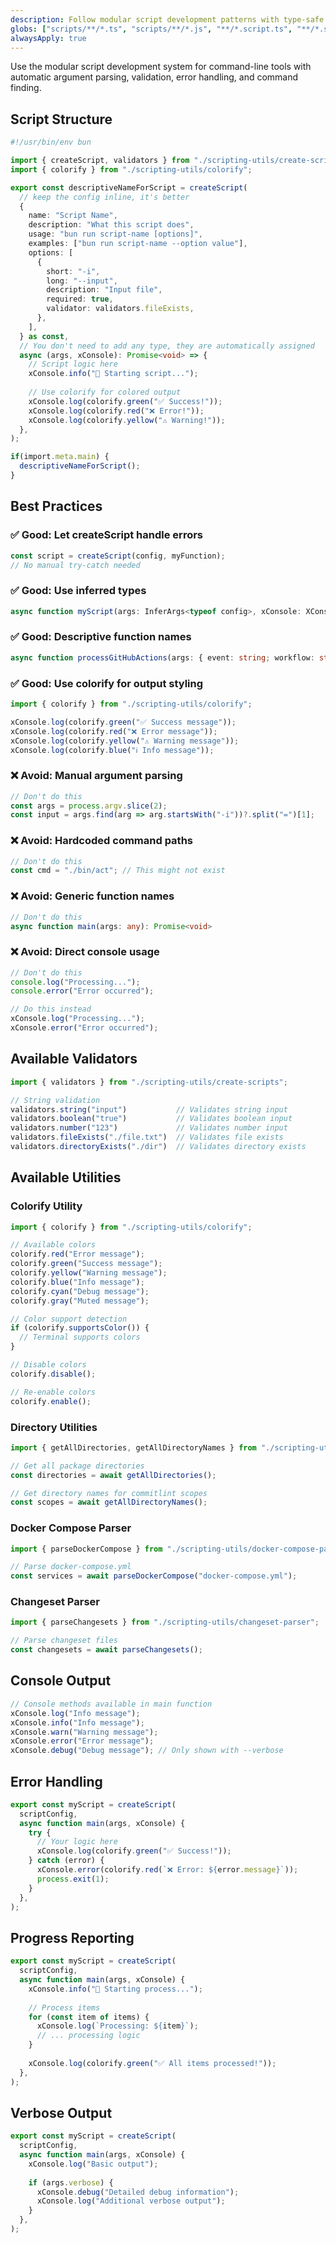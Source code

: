 ```yaml
---
description: Follow modular script development patterns with type-safe utilities
globs: ["scripts/**/*.ts", "scripts/**/*.js", "**/*.script.ts", "**/*.script.js"]
alwaysApply: true
---
```


Use the modular script development system for command-line tools with automatic argument parsing, validation, error handling, and command finding.

## Script Structure

```ts
#!/usr/bin/env bun

import { createScript, validators } from "./scripting-utils/create-scripts";
import { colorify } from "./scripting-utils/colorify";

export const descriptiveNameForScript = createScript(
  // keep the config inline, it's better
  {
    name: "Script Name",
    description: "What this script does",
    usage: "bun run script-name [options]",
    examples: ["bun run script-name --option value"],
    options: [
      {
        short: "-i",
        long: "--input",
        description: "Input file",
        required: true,
        validator: validators.fileExists,
      },
    ],
  } as const,
  // You don't need to add any type, they are automatically assigned
  async (args, xConsole): Promise<void> => {
    // Script logic here
    xConsole.info("🚀 Starting script...");
    
    // Use colorify for colored output
    xConsole.log(colorify.green("✅ Success!"));
    xConsole.log(colorify.red("❌ Error!"));
    xConsole.log(colorify.yellow("⚠️ Warning!"));
  },
);

if(import.meta.main) {
  descriptiveNameForScript();
}
```

## Best Practices

### ✅ Good: Let createScript handle errors
```ts
const script = createScript(config, myFunction);
// No manual try-catch needed
```

### ✅ Good: Use inferred types
```ts
async function myScript(args: InferArgs<typeof config>, xConsole: XConsole): Promise<void>
```

### ✅ Good: Descriptive function names
```ts
async function processGitHubActions(args: { event: string; workflow: string }): Promise<void>
```

### ✅ Good: Use colorify for output styling
```ts
import { colorify } from "./scripting-utils/colorify";

xConsole.log(colorify.green("✅ Success message"));
xConsole.log(colorify.red("❌ Error message"));
xConsole.log(colorify.yellow("⚠️ Warning message"));
xConsole.log(colorify.blue("ℹ️ Info message"));
```

### ❌ Avoid: Manual argument parsing
```ts
// Don't do this
const args = process.argv.slice(2);
const input = args.find(arg => arg.startsWith("-i"))?.split("=")[1];
```

### ❌ Avoid: Hardcoded command paths
```ts
// Don't do this
const cmd = "./bin/act"; // This might not exist
```

### ❌ Avoid: Generic function names
```ts
// Don't do this
async function main(args: any): Promise<void>
```

### ❌ Avoid: Direct console usage
```ts
// Don't do this
console.log("Processing...");
console.error("Error occurred");

// Do this instead
xConsole.log("Processing...");
xConsole.error("Error occurred");
```

## Available Validators

```ts
import { validators } from "./scripting-utils/create-scripts";

// String validation
validators.string("input")           // Validates string input
validators.boolean("true")           // Validates boolean input
validators.number("123")             // Validates number input
validators.fileExists("./file.txt")  // Validates file exists
validators.directoryExists("./dir")  // Validates directory exists
```

## Available Utilities

### Colorify Utility
```ts
import { colorify } from "./scripting-utils/colorify";

// Available colors
colorify.red("Error message");
colorify.green("Success message");
colorify.yellow("Warning message");
colorify.blue("Info message");
colorify.cyan("Debug message");
colorify.gray("Muted message");

// Color support detection
if (colorify.supportsColor()) {
  // Terminal supports colors
}

// Disable colors
colorify.disable();

// Re-enable colors
colorify.enable();
```

### Directory Utilities
```ts
import { getAllDirectories, getAllDirectoryNames } from "./scripting-utils/get-all-directories";

// Get all package directories
const directories = await getAllDirectories();

// Get directory names for commitlint scopes
const scopes = await getAllDirectoryNames();
```

### Docker Compose Parser
```ts
import { parseDockerCompose } from "./scripting-utils/docker-compose-parser";

// Parse docker-compose.yml
const services = await parseDockerCompose("docker-compose.yml");
```

### Changeset Parser
```ts
import { parseChangesets } from "./scripting-utils/changeset-parser";

// Parse changeset files
const changesets = await parseChangesets();
```

## Console Output

```ts
// Console methods available in main function
xConsole.log("Info message");
xConsole.info("Info message");
xConsole.warn("Warning message");
xConsole.error("Error message");
xConsole.debug("Debug message"); // Only shown with --verbose
```

## Error Handling

```ts
export const myScript = createScript(
  scriptConfig,
  async function main(args, xConsole) {
    try {
      // Your logic here
      xConsole.log(colorify.green("✅ Success!"));
    } catch (error) {
      xConsole.error(colorify.red(`❌ Error: ${error.message}`));
      process.exit(1);
    }
  },
);
```

## Progress Reporting

```ts
export const myScript = createScript(
  scriptConfig,
  async function main(args, xConsole) {
    xConsole.info("🚀 Starting process...");
    
    // Process items
    for (const item of items) {
      xConsole.log(`Processing: ${item}`);
      // ... processing logic
    }
    
    xConsole.log(colorify.green("✅ All items processed!"));
  },
);
```

## Verbose Output

```ts
export const myScript = createScript(
  scriptConfig,
  async function main(args, xConsole) {
    xConsole.log("Basic output");
    
    if (args.verbose) {
      xConsole.debug("Detailed debug information");
      xConsole.log("Additional verbose output");
    }
  },
);
``` 